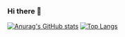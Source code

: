 ### Hi there 👋

<!--
**uengmim/uengmim** is a ✨ _special_ ✨ repository because its `README.md` (this file) appears on your GitHub profile.

Here are some ideas to get you started:

- 🔭 I’m currently working on ...
- 🌱 I’m currently learning ...
- 👯 I’m looking to collaborate on ...
- 🤔 I’m looking for help with ...
- 💬 Ask me about ...
- 📫 How to reach me: ...
- 😄 Pronouns: ...
- ⚡ Fun fact: ...
-->
[![Anurag's GitHub stats](https://github-readme-stats.vercel.app/api?username=uengmim)](https://github.com/uengmmim/github-readme-stats)
[![Top Langs](https://github-readme-stats.vercel.app/api/top-langs/?username=uengmim)](https://github.com/uengmmim/github-readme-stats)

